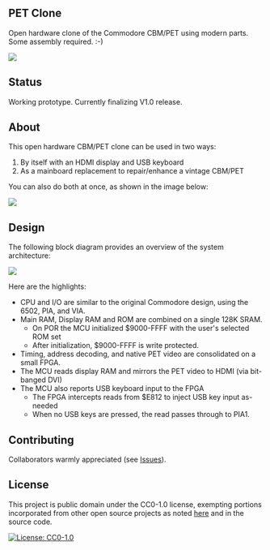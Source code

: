 ## PET Clone

Open hardware clone of the Commodore CBM/PET using modern parts.
Some assembly required.  :-)

![](https://github.com/DLehenbauer/commodore-pet-clone/raw/main/docs/img/assembly-required.jpg)

## Status

Working prototype.  Currently finalizing V1.0 release.

## About

This open hardware CBM/PET clone can be used in two ways:

1. By itself with an HDMI display and USB keyboard
2. As a mainboard replacement to repair/enhance a vintage CBM/PET

You can also do both at once, as shown in the image below:

![](https://github.com/DLehenbauer/commodore-pet-clone/raw/main/docs/img/status.jpg)

## Design

The following block diagram provides an overview of the system architecture:

![](https://github.com/DLehenbauer/commodore-pet-clone/raw/main/docs/img/block-diagram.drawio.svg)

Here are the highlights:

* CPU and I/O are similar to the original Commodore design, using the 6502, PIA, and VIA.
* Main RAM, Display RAM and ROM are combined on a single 128K SRAM.
  * On POR the MCU initialized $9000-FFFF with the user's selected ROM set
  * After initialization, $9000-FFFF is write protected.
* Timing, address decoding, and native PET video are consolidated on a small FPGA.
* The MCU reads display RAM and mirrors the PET video to HDMI (via bit-banged DVI)
* The MCU also reports USB keyboard input to the FPGA
  * The FPGA intercepts reads from $E812 to inject USB key input as-needed
  * When no USB keys are pressed, the read passes through to PIA1.

## Contributing

Collaborators warmly appreciated (see [Issues](https://github.com/DLehenbauer/commodore-pet-clone/issues)).

## License

This project is public domain under the CC0-1.0 license, exempting portions incorporated
from other open source projects as noted [here](NOTICE.md) and in the source code.

[![License: CC0-1.0](https://img.shields.io/github/license/DLehenbauer/commodore-pet-clone)](https://github.com/DLehenbauer/commodore-pet-clone/blob/main/LICENSE)
